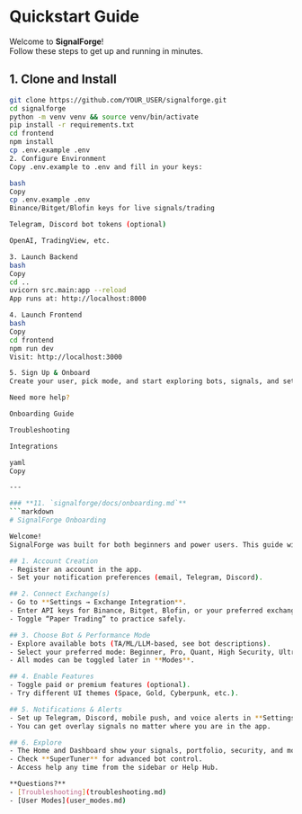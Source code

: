 # Quickstart Guide

Welcome to **SignalForge**!  
Follow these steps to get up and running in minutes.

## 1. Clone and Install  
```bash
git clone https://github.com/YOUR_USER/signalforge.git
cd signalforge
python -m venv venv && source venv/bin/activate
pip install -r requirements.txt
cd frontend
npm install
cp .env.example .env
2. Configure Environment
Copy .env.example to .env and fill in your keys:

bash
Copy
cp .env.example .env
Binance/Bitget/Blofin keys for live signals/trading

Telegram, Discord bot tokens (optional)

OpenAI, TradingView, etc.

3. Launch Backend
bash
Copy
cd ..
uvicorn src.main:app --reload
App runs at: http://localhost:8000

4. Launch Frontend
bash
Copy
cd frontend
npm run dev
Visit: http://localhost:3000

5. Sign Up & Onboard
Create your user, pick mode, and start exploring bots, signals, and settings!

Need more help?

Onboarding Guide

Troubleshooting

Integrations

yaml
Copy

---

### **11. `signalforge/docs/onboarding.md`**
```markdown
# SignalForge Onboarding

Welcome!  
SignalForge was built for both beginners and power users. This guide will walk you through:

## 1. Account Creation
- Register an account in the app.
- Set your notification preferences (email, Telegram, Discord).

## 2. Connect Exchange(s)
- Go to **Settings → Exchange Integration**.
- Enter API keys for Binance, Bitget, Blofin, or your preferred exchange.
- Toggle “Paper Trading” to practice safely.

## 3. Choose Bot & Performance Mode
- Explore available bots (TA/ML/LLM-based, see bot descriptions).
- Select your preferred mode: Beginner, Pro, Quant, High Security, Ultra Performance, etc.
- All modes can be toggled later in **Modes**.

## 4. Enable Features
- Toggle paid or premium features (optional).
- Try different UI themes (Space, Gold, Cyberpunk, etc.).

## 5. Notifications & Alerts
- Set up Telegram, Discord, mobile push, and voice alerts in **Settings → Notifications**.
- You can get overlay signals no matter where you are in the app.

## 6. Explore
- The Home and Dashboard show your signals, portfolio, security, and more.
- Check **SuperTuner** for advanced bot control.
- Access help any time from the sidebar or Help Hub.

**Questions?**  
- [Troubleshooting](troubleshooting.md)  
- [User Modes](user_modes.md)
